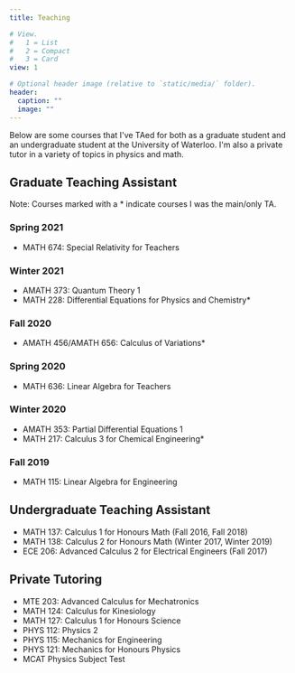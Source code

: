 ```yaml
---
title: Teaching

# View.
#   1 = List
#   2 = Compact
#   3 = Card
view: 1

# Optional header image (relative to `static/media/` folder).
header:
  caption: ""
  image: ""
---
```


Below are some courses that I've TAed for both as a graduate student and an undergraduate student at the University of Waterloo. I'm also a private tutor in a variety of topics in physics and math. 

## Graduate Teaching Assistant

Note: Courses marked with a * indicate courses I was the main/only TA.

### Spring 2021

- MATH 674: Special Relativity for Teachers

### Winter 2021

- AMATH 373: Quantum Theory 1
- MATH 228: Differential Equations for Physics and Chemistry*

### Fall 2020

- AMATH 456/AMATH 656: Calculus of Variations*

### Spring 2020

- MATH 636: Linear Algebra for Teachers

### Winter 2020

- AMATH 353: Partial Differential Equations 1
- MATH 217: Calculus 3 for Chemical Engineering*

### Fall 2019

- MATH 115: Linear Algebra for Engineering





## Undergraduate Teaching Assistant

- MATH 137: Calculus 1 for Honours Math (Fall 2016, Fall 2018)
- MATH 138: Calculus 2 for Honours Math (Winter 2017, Winter 2019)
- ECE 206: Advanced Calculus 2 for Electrical Engineers (Fall 2017)





## Private Tutoring

- MTE 203: Advanced Calculus for Mechatronics
- MATH 124: Calculus for Kinesiology
- MATH 127: Calculus 1 for Honours Science
- PHYS 112: Physics 2
- PHYS 115: Mechanics for Engineering
- PHYS 121: Mechanics for Honours Physics
- MCAT Physics Subject Test
